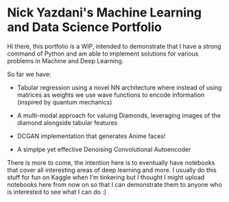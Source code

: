 # Nick Yazdani's Machine Learning and Data Science Portfolio

Hi there, this portfolio is a WIP, intended to demonstrate that I have a strong command of Python and am able to implement solutions for various problems in Machine and Deep Learning.

So far we have:
- Tabular regression using a novel NN architecture where instead of using matrices as weights we use wave functions to encode information (inspired by quantum mechanics)

- A multi-modal approach for valuing Diamonds, leveraging  images of the diamond alongside tabular features

- DCGAN implementation that generates Anime faces!

- A simplpe yet effective Denoising Convolutional Autoencoder

There is more to come, the intention here is to eventually have notebooks that cover all interesting areas of deep learning and more. I usually do this stuff for fun on Kaggle when I'm tinkering but I thought I might upload notebooks here from now on so that I can demonstrate them to anyone who is interested to see what I can do :)